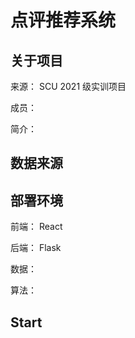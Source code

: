 # 点评推荐系统

## 关于项目

来源： SCU 2021 级实训项目

成员：

简介：

## 数据来源

## 部署环境

前端： React

后端： Flask

数据：

算法：

## Start
